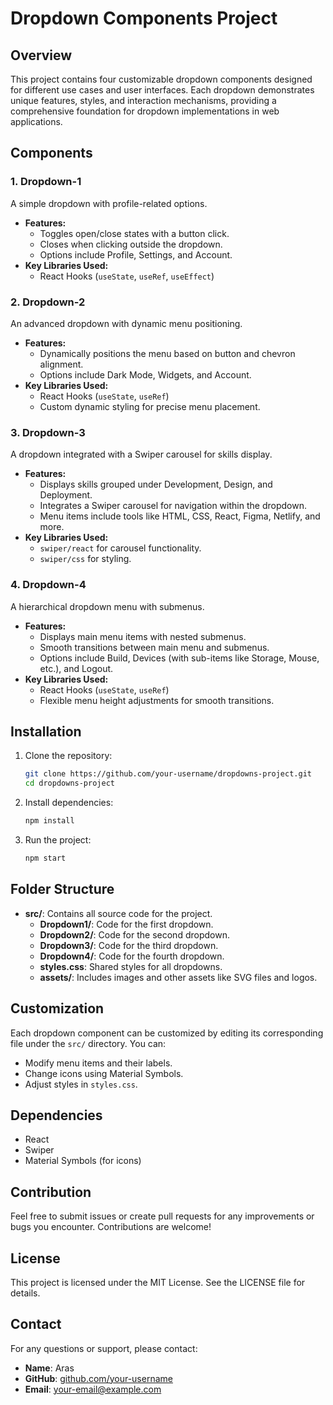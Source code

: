 # Dropdown Components Project

## Overview
This project contains four customizable dropdown components designed for different use cases and user interfaces. Each dropdown demonstrates unique features, styles, and interaction mechanisms, providing a comprehensive foundation for dropdown implementations in web applications.

## Components

### 1. Dropdown-1
A simple dropdown with profile-related options.
- **Features:**
  - Toggles open/close states with a button click.
  - Closes when clicking outside the dropdown.
  - Options include Profile, Settings, and Account.
- **Key Libraries Used:**
  - React Hooks (`useState`, `useRef`, `useEffect`)

### 2. Dropdown-2
An advanced dropdown with dynamic menu positioning.
- **Features:**
  - Dynamically positions the menu based on button and chevron alignment.
  - Options include Dark Mode, Widgets, and Account.
- **Key Libraries Used:**
  - React Hooks (`useState`, `useRef`)
  - Custom dynamic styling for precise menu placement.

### 3. Dropdown-3
A dropdown integrated with a Swiper carousel for skills display.
- **Features:**
  - Displays skills grouped under Development, Design, and Deployment.
  - Integrates a Swiper carousel for navigation within the dropdown.
  - Menu items include tools like HTML, CSS, React, Figma, Netlify, and more.
- **Key Libraries Used:**
  - `swiper/react` for carousel functionality.
  - `swiper/css` for styling.

### 4. Dropdown-4
A hierarchical dropdown menu with submenus.
- **Features:**
  - Displays main menu items with nested submenus.
  - Smooth transitions between main menu and submenus.
  - Options include Build, Devices (with sub-items like Storage, Mouse, etc.), and Logout.
- **Key Libraries Used:**
  - React Hooks (`useState`, `useRef`)
  - Flexible menu height adjustments for smooth transitions.

## Installation

1. Clone the repository:
   ```bash
   git clone https://github.com/your-username/dropdowns-project.git
   cd dropdowns-project
   ```
2. Install dependencies:
   ```bash
   npm install
   ```
3. Run the project:
   ```bash
   npm start
   ```

## Folder Structure
- **src/**: Contains all source code for the project.
  - **Dropdown1/**: Code for the first dropdown.
  - **Dropdown2/**: Code for the second dropdown.
  - **Dropdown3/**: Code for the third dropdown.
  - **Dropdown4/**: Code for the fourth dropdown.
  - **styles.css**: Shared styles for all dropdowns.
  - **assets/**: Includes images and other assets like SVG files and logos.

## Customization
Each dropdown component can be customized by editing its corresponding file under the `src/` directory. You can:
- Modify menu items and their labels.
- Change icons using Material Symbols.
- Adjust styles in `styles.css`.

## Dependencies
- React
- Swiper
- Material Symbols (for icons)

## Contribution
Feel free to submit issues or create pull requests for any improvements or bugs you encounter. Contributions are welcome!

## License
This project is licensed under the MIT License. See the LICENSE file for details.

## Contact
For any questions or support, please contact:
- **Name**: Aras
- **GitHub**: [github.com/your-username](https://github.com/your-username)
- **Email**: your-email@example.com

